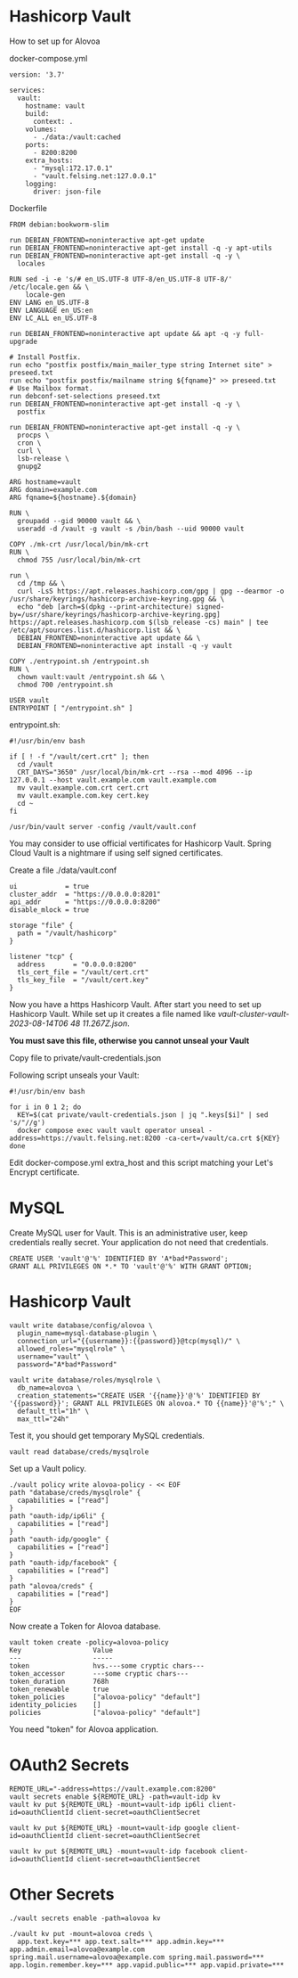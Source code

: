 # Hashicorp Vault

How to set up for Alovoa

docker-compose.yml

```
version: '3.7'

services:
  vault:
    hostname: vault
    build:
      context: .
    volumes:
      - ./data:/vault:cached
    ports:
      - 8200:8200
    extra_hosts:
      - "mysql:172.17.0.1"
      - "vault.felsing.net:127.0.0.1"
    logging:
      driver: json-file
```

Dockerfile

```
FROM debian:bookworm-slim

run DEBIAN_FRONTEND=noninteractive apt-get update
run DEBIAN_FRONTEND=noninteractive apt-get install -q -y apt-utils
run DEBIAN_FRONTEND=noninteractive apt-get install -q -y \
  locales

RUN sed -i -e 's/# en_US.UTF-8 UTF-8/en_US.UTF-8 UTF-8/' /etc/locale.gen && \
    locale-gen
ENV LANG en_US.UTF-8
ENV LANGUAGE en_US:en
ENV LC_ALL en_US.UTF-8

run DEBIAN_FRONTEND=noninteractive apt update && apt -q -y full-upgrade

# Install Postfix.
run echo "postfix postfix/main_mailer_type string Internet site" > preseed.txt
run echo "postfix postfix/mailname string ${fqname}" >> preseed.txt
# Use Mailbox format.
run debconf-set-selections preseed.txt
run DEBIAN_FRONTEND=noninteractive apt-get install -q -y \
  postfix

run DEBIAN_FRONTEND=noninteractive apt-get install -q -y \
  procps \
  cron \
  curl \
  lsb-release \
  gnupg2

ARG hostname=vault
ARG domain=example.com
ARG fqname=${hostname}.${domain}

RUN \
  groupadd --gid 90000 vault && \
  useradd -d /vault -g vault -s /bin/bash --uid 90000 vault

COPY ./mk-crt /usr/local/bin/mk-crt
RUN \
  chmod 755 /usr/local/bin/mk-crt

run \
  cd /tmp && \
  curl -LsS https://apt.releases.hashicorp.com/gpg | gpg --dearmor -o /usr/share/keyrings/hashicorp-archive-keyring.gpg && \
  echo "deb [arch=$(dpkg --print-architecture) signed-by=/usr/share/keyrings/hashicorp-archive-keyring.gpg] https://apt.releases.hashicorp.com $(lsb_release -cs) main" | tee /etc/apt/sources.list.d/hashicorp.list && \
  DEBIAN_FRONTEND=noninteractive apt update && \
  DEBIAN_FRONTEND=noninteractive apt install -q -y vault

COPY ./entrypoint.sh /entrypoint.sh
RUN \
  chown vault:vault /entrypoint.sh && \
  chmod 700 /entrypoint.sh

USER vault
ENTRYPOINT [ "/entrypoint.sh" ]
```

entrypoint.sh:

```
#!/usr/bin/env bash

if [ ! -f "/vault/cert.crt" ]; then
  cd /vault
  CRT_DAYS="3650" /usr/local/bin/mk-crt --rsa --mod 4096 --ip 127.0.0.1 --host vault.example.com vault.example.com
  mv vault.example.com.crt cert.crt
  mv vault.example.com.key cert.key
  cd ~
fi

/usr/bin/vault server -config /vault/vault.conf
```

You may consider to use official vertificates for Hashicorp Vault. Spring Cloud Vault is a nightmare
if using self signed certificates.

Create a file ./data/vault.conf

```
ui            = true
cluster_addr  = "https://0.0.0.0:8201"
api_addr      = "https://0.0.0.0:8200"
disable_mlock = true

storage "file" {
  path = "/vault/hashicorp"
}

listener "tcp" {
  address       = "0.0.0.0:8200"
  tls_cert_file = "/vault/cert.crt"
  tls_key_file  = "/vault/cert.key"
}
```

Now you have a https Hashicorp Vault. After start you need to set up Hashicorp Vault. While set up it
creates a file named like *vault-cluster-vault-2023-08-14T06 48 11.267Z.json*.

**You must save this file, otherwise you cannot unseal your Vault**

Copy file to private/vault-credentials.json

Following script unseals your Vault:

```
#!/usr/bin/env bash

for i in 0 1 2; do
  KEY=$(cat private/vault-credentials.json | jq ".keys[$i]" | sed 's/"//g')
  docker compose exec vault vault operator unseal -address=https://vault.felsing.net:8200 -ca-cert=/vault/ca.crt ${KEY}
done
```

Edit docker-compose.yml extra_host and this script matching your Let's Encrypt certificate.

# MySQL

Create MySQL user for Vault. This is an administrative user, keep credentials really secret.
Your application do not need that credentials.

```
CREATE USER 'vault'@'%' IDENTIFIED BY 'A*bad*Password';
GRANT ALL PRIVILEGES ON *.* TO 'vault'@'%' WITH GRANT OPTION;
```

# Hashicorp Vault

```
vault write database/config/alovoa \
  plugin_name=mysql-database-plugin \
  connection_url="{{username}}:{{password}}@tcp(mysql)/" \
  allowed_roles="mysqlrole" \
  username="vault" \
  password="A*bad*Password"
```

```
vault write database/roles/mysqlrole \
  db_name=alovoa \
  creation_statements="CREATE USER '{{name}}'@'%' IDENTIFIED BY '{{password}}'; GRANT ALL PRIVILEGES ON alovoa.* TO {{name}}'@'%';" \
  default_ttl="1h" \
  max_ttl="24h"
```

Test it, you should get temporary MySQL credentials.

```
vault read database/creds/mysqlrole
```

Set up a Vault policy.

```
./vault policy write alovoa-policy - << EOF
path "database/creds/mysqlrole" {
  capabilities = ["read"]
}
path "oauth-idp/ip6li" {
  capabilities = ["read"]
}
path "oauth-idp/google" {
  capabilities = ["read"]
}
path "oauth-idp/facebook" {
  capabilities = ["read"]
}
path "alovoa/creds" {
  capabilities = ["read"]
}
EOF
```

Now create a Token for Alovoa database.

```
vault token create -policy=alovoa-policy
Key                  Value
---                  -----
token                hvs.---some cryptic chars---
token_accessor       ---some cryptic chars---
token_duration       768h
token_renewable      true
token_policies       ["alovoa-policy" "default"]
identity_policies    []
policies             ["alovoa-policy" "default"]
```

You need "token" for Alovoa application.

# OAuth2 Secrets

```
REMOTE_URL="-address=https://vault.example.com:8200"
vault secrets enable ${REMOTE_URL} -path=vault-idp kv
vault kv put ${REMOTE_URL} -mount=vault-idp ip6li client-id=oauthClientId client-secret=oauthClientSecret

vault kv put ${REMOTE_URL} -mount=vault-idp google client-id=oauthClientId client-secret=oauthClientSecret

vault kv put ${REMOTE_URL} -mount=vault-idp facebook client-id=oauthClientId client-secret=oauthClientSecret
```

# Other Secrets

```
./vault secrets enable -path=alovoa kv

./vault kv put -mount=alovoa creds \
  app.text.key=*** app.text.salt=*** app.admin.key=*** app.admin.email=alovoa@example.com spring.mail.username=alovoa@example.com spring.mail.password=*** app.login.remember.key=*** app.vapid.public=*** app.vapid.private=***
```
